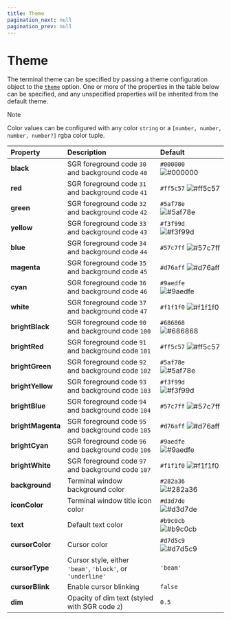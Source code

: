 ```yaml
---
title: Theme
pagination_next: null
pagination_prev: null
---
```


# Theme

The terminal theme can be specified by passing a theme configuration object to the [`theme`](options.md#theme) option. One or more of the properties in the table below can be specified, and any unspecified properties will be inherited from the default theme.

> [!note]
> Color values can be configured with any color `string` or a `[number, number, number, number?]` rgba color tuple.

|Property|Description|Default|
|:-------|:----------|:------|
| **black** | SGR foreground code `30` and background code `40` | `#000000`&nbsp;<img valign='middle' alt='#000000' src='https://readme-swatches.vercel.app/000000?style=circle'/> |
| **red** | SGR foreground code `31` and background code `41` | `#ff5c57`&nbsp;<img valign='middle' alt='#ff5c57' src='https://readme-swatches.vercel.app/ff5c57?style=circle'/> |
| **green** | SGR foreground code `32` and background code `42` | `#5af78e`&nbsp;<img valign='middle' alt='#5af78e' src='https://readme-swatches.vercel.app/5af78e?style=circle'/> |
| **yellow** | SGR foreground code `33` and background code `43` | `#f3f99d`&nbsp;<img valign='middle' alt='#f3f99d' src='https://readme-swatches.vercel.app/f3f99d?style=circle'/> |
| **blue** | SGR foreground code `34` and background code `44` | `#57c7ff`&nbsp;<img valign='middle' alt='#57c7ff' src='https://readme-swatches.vercel.app/57c7ff?style=circle'/> |
| **magenta** | SGR foreground code `35` and background code `45` | `#d76aff`&nbsp;<img valign='middle' alt='#d76aff' src='https://readme-swatches.vercel.app/d76aff?style=circle'/> |
| **cyan** | SGR foreground code `36` and background code `46` | `#9aedfe`&nbsp;<img valign='middle' alt='#9aedfe' src='https://readme-swatches.vercel.app/9aedfe?style=circle'/> |
| **white** | SGR foreground code `37` and background code `47` | `#f1f1f0`&nbsp;<img valign='middle' alt='#f1f1f0' src='https://readme-swatches.vercel.app/f1f1f0?style=circle'/> |
| **brightBlack** | SGR foreground code `90` and background code `100` | `#686868`&nbsp;<img valign='middle' alt='#686868' src='https://readme-swatches.vercel.app/686868?style=circle'/> |
| **brightRed** | SGR foreground code `91` and background code `101` | `#ff5c57`&nbsp;<img valign='middle' alt='#ff5c57' src='https://readme-swatches.vercel.app/ff5c57?style=circle'/> |
| **brightGreen** | SGR foreground code `92` and background code `102` | `#5af78e`&nbsp;<img valign='middle' alt='#5af78e' src='https://readme-swatches.vercel.app/5af78e?style=circle'/> |
| **brightYellow** | SGR foreground code `93` and background code `103` | `#f3f99d`&nbsp;<img valign='middle' alt='#f3f99d' src='https://readme-swatches.vercel.app/f3f99d?style=circle'/> |
| **brightBlue** | SGR foreground code `94` and background code `104` | `#57c7ff`&nbsp;<img valign='middle' alt='#57c7ff' src='https://readme-swatches.vercel.app/57c7ff?style=circle'/> |
| **brightMagenta** | SGR foreground code `95` and background code `105` | `#d76aff`&nbsp;<img valign='middle' alt='#d76aff' src='https://readme-swatches.vercel.app/d76aff?style=circle'/> |
| **brightCyan** | SGR foreground code `96` and background code `106` | `#9aedfe`&nbsp;<img valign='middle' alt='#9aedfe' src='https://readme-swatches.vercel.app/9aedfe?style=circle'/> |
| **brightWhite** | SGR foreground code `97` and background code `107` | `#f1f1f0`&nbsp;<img valign='middle' alt='#f1f1f0' src='https://readme-swatches.vercel.app/f1f1f0?style=circle'/> |
| **background** | Terminal window background color | `#282a36`&nbsp;<img valign='middle' alt='#282a36' src='https://readme-swatches.vercel.app/282a36?style=circle'/> |
| **iconColor** | Terminal window title icon color | `#d3d7de`&nbsp;<img valign='middle' alt='#d3d7de' src='https://readme-swatches.vercel.app/d3d7de?style=circle'/> |
| **text** | Default text color | `#b9c0cb`&nbsp;<img valign='middle' alt='#b9c0cb' src='https://readme-swatches.vercel.app/b9c0cb?style=circle'/> |
| **cursorColor** | Cursor color | `#d7d5c9`&nbsp;<img valign='middle' alt='#d7d5c9' src='https://readme-swatches.vercel.app/d7d5c9?style=circle'/> |
| **cursorType** | Cursor style, either `'beam'`,  `'block'`, or `'underline'` | `'beam'` |
| **cursorBlink** | Enable cursor blinking | `false` |
| **dim** | Opacity of dim text (styled with SGR code `2`)  | `0.5` |
